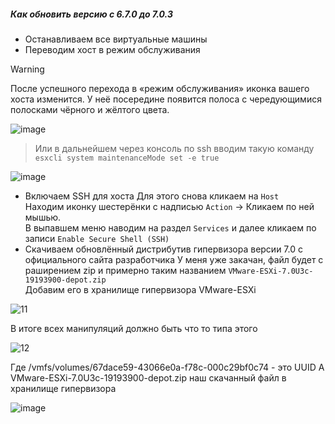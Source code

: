 ##### Как обновить версию с 6.7.0 до 7.0.3

- Останавливаем все виртуальные машины
- Переводим хост в режим обслуживания
> [!Warning]
> После успешного перехода в «режим обслуживания» иконка вашего хоста изменится. У неё посередине появится полоса с чередующимися полосками чёрного и жёлтого цвета.

![image](https://github.com/user-attachments/assets/43faaed3-b8c9-4784-91a5-3cf94d575fc2)

> Или в дальнейшем через консоль по ssh вводим такую команду ``esxcli system maintenanceMode set -e true``

![image](https://github.com/user-attachments/assets/c36cb2c5-1f13-49b9-ba65-3871602e8e22)

- Включаем SSH для хоста
Для этого снова кликаем на ``Host``<br>
Находим иконку шестерёнки с надписью ``Action`` -> Кликаем по ней мышью.<br>
В выпавшем меню наводим на раздел ``Services`` и далее кликаем по записи ``Enable Secure Shell (SSH)``
- Скачиваем обновлённый дистрибутив гипервизора версии 7.0 с официального сайта разработчика
У меня уже закачан, файл будет с раширением zip и примерно таким названием ``VMware-ESXi-7.0U3c-19193900-depot.zip``<br>
Добавим его в хранилище гипервизора VMware-ESXi

![11](https://github.com/user-attachments/assets/1e561e6a-049e-4a68-bb43-c1eb5be27337)

В итоге всех манипуляций должно быть что то типа этого

![12](https://github.com/user-attachments/assets/47437595-5f90-409b-affb-ef32dbf4f528)

Где /vmfs/volumes/67dace59-43066e0a-f78c-000c29bf0c74 - это UUID
А VMware-ESXi-7.0U3c-19193900-depot.zip наш скачанный файл в хранилище гипервизора

![image](https://github.com/user-attachments/assets/b8ea2183-adbb-4854-9e84-7f983ba97b97)
